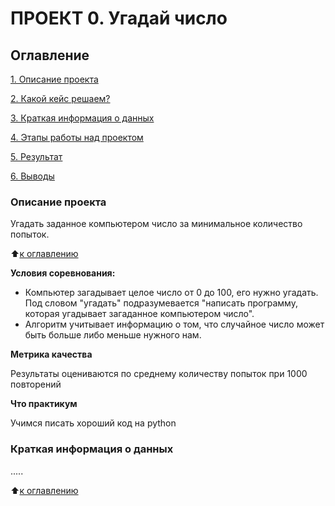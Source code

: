 # ПРОЕКТ 0. Угадай число

## Оглавление
[1. Описание проекта](https://github.com/fishka852/sf_data_science/tree/main/project_0/README.md#Описание-проекта)

[2. Какой кейс решаем?](https://github.com/fishka852/sf_data_science/tree/main/project_0/README.md#Какой-кейс-решаем)

[3. Краткая информация о данных](https://github.com/fishka852/sf_data_science/tree/main/project_0/README.md#Краткая-информация-о-данных)

[4. Этапы работы над проектом](https://github.com/fishka852/sf_data_science/tree/main/project_0/README.md#Этапы-работы-над-проектом)

[5. Результат](https://github.com/fishka852/sf_data_science/tree/main/project_0/README.md#Результат)

[6. Выводы](https://github.com/fishka852/sf_data_science/tree/main/project_0/README.md#Выводы)


### Описание проекта
Угадать заданное компьютером число за минимальное количество попыток.

:arrow_up:[к оглавлению](https://github.com/fishka852/sf_data_science/blob/main/project_0/README.md#Оглавление)

**Условия соревнования:**
- Компьютер загадывает целое число от 0 до 100, его нужно угадать. Под словом "угадать" подразумевается "написать программу, которая угадывает загаданное компьютером число".
- Алгоритм учитывает информацию о том, что случайное число может быть больше либо меньше нужного нам.

**Метрика качества** 

Результаты оцениваются по среднему количеству попыток при 1000 повторений

**Что практикум**

Учимся писать хороший код на python


### Краткая информация о данных
.....

:arrow_up:[к оглавлению](https://github.com/fishka852/sf_data_science/blob/main/project_0/README.md#Оглавление)
